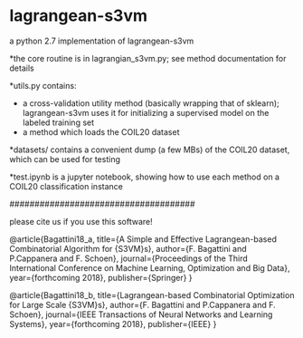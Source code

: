 # lagrangean-s3vm
a python 2.7 implementation of lagrangean-s3vm

*the core routine is in lagrangian_s3vm.py; see method documentation for details

*utils.py contains:
- a cross-validation utility method (basically wrapping that of sklearn); lagrangean-s3vm uses it for initializing a supervised model on the labeled training set
- a method which loads the COIL20 dataset

*datasets/ contains a convenient dump (a few MBs) of the COIL20 dataset, which can be used for testing

*test.ipynb is a jupyter notebook, showing how to use each method on a COIL20 classification instance

#####################################

please cite us if you use this software!

@article{Bagattini18_a,
title={A Simple and Effective Lagrangean-based Combinatorial Algorithm for {S3VM}s},
author={F. Bagattini and P.Cappanera and F. Schoen},
journal={Proceedings of the Third International Conference on Machine Learning, Optimization and Big Data},
year={forthcoming 2018},
publisher={Springer}
}

@article{Bagattini18_b,
title={Lagrangean-based Combinatorial Optimization for Large Scale {S3VM}s},
author={F. Bagattini and P.Cappanera and F. Schoen},
journal={IEEE Transactions of Neural Networks and Learning Systems},
year={forthcoming 2018},
publisher={IEEE}
}
